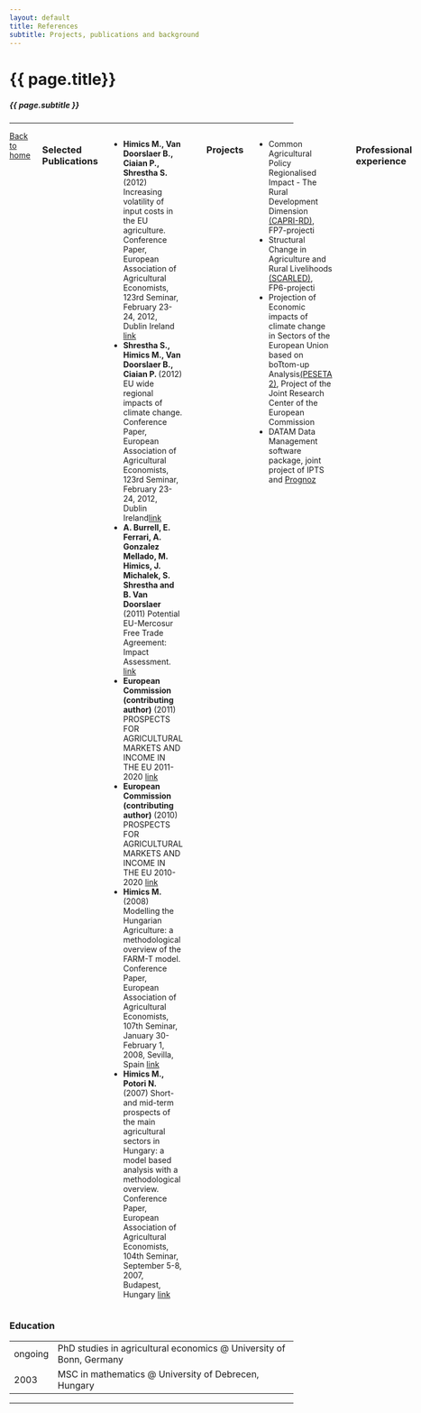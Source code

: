 ```yaml
---
layout: default
title: References
subtitle: Projects, publications and background
---
```




<h1 class="remove-bottom" style="margin-top: 40px">{{ page.title}}</h1>
<h5>{{ page.subtitle }}</h5>

<hr />

<div class="sixteen columns">
 <a href="http://trialsolution.github.com">Back to home</a> 


<h3>Selected Publications</h3>

<ul>
<li> <strong> Himics M., Van Doorslaer B., Ciaian P., Shrestha S.</strong> (2012) Increasing volatility of input costs in the EU agriculture. Conference Paper, European Association of Agricultural Economists, 123rd Seminar, February 23-24, 2012, Dublin Ireland <a href="http://purl.umn.edu/122531" target="_blank">link</a></li>
	
<li> <strong> Shrestha S., Himics M., Van Doorslaer B., Ciaian P. </strong> (2012) EU wide regional impacts of climate change. Conference Paper, European Association of Agricultural Economists, 123rd Seminar, February 23-24, 2012, Dublin Ireland<a href="http://purl.umn.edu/122546" target="_blank">link</a></li>


<li> <strong> A. Burrell, E. Ferrari, A. Gonzalez Mellado, M. Himics, J. Michalek, S. Shrestha and B. Van Doorslaer </strong> (2011) Potential EU-Mercosur Free Trade Agreement: Impact Assessment. <a href="http://ipts.jrc.ec.europa.eu/publications/pub.cfm?id=4819" target="_blank">link</a></li>

<li> <strong> European Commission (contributing author)</strong> (2011) PROSPECTS FOR AGRICULTURAL MARKETS AND INCOME IN THE EU 2011-2020 <a href="http://ec.europa.eu/agriculture/publi/caprep/prospects2011/fullrep_en.pdf" target="_blank">link</a></li>

<li> <strong> European Commission (contributing author)</strong> (2010) PROSPECTS FOR AGRICULTURAL MARKETS AND INCOME IN THE EU 2010-2020 <a href="http://ec.europa.eu/agriculture/publi/caprep/prospects2010/fullrep_en.pdf" target="_blank">link</a></li>

<li> <strong> Himics M. </strong> (2008) Modelling the Hungarian Agriculture: a methodological overview of the FARM-T model. Conference Paper, European Association of Agricultural Economists, 107th Seminar, January 30-February 1, 2008, Sevilla, Spain <a href="http://purl.umn.edu/6697" target="_blank">link</a></li>

<li> <strong> Himics M., Potori N. </strong> (2007) Short- and mid-term prospects of the main agricultural sectors in Hungary: a model based analysis with a methodological overview. Conference Paper, European Association of Agricultural Economists, 104th Seminar, September 5-8, 2007, Budapest, Hungary <a href="http://purl.umn.edu/7844" target="_blank">link</a></li>

</ul>


 <hr/>





<h3>Projects</h3>

<ul>
<li> Common Agricultural Policy Regionalised Impact - The Rural Development Dimension <a href="http://www.ilr.uni-bonn.de/agpo/rsrch/capri-rd/caprird_e.htm" target="_blank">(CAPRI-RD)</a>, FP7-projecti </li>
<li> Structural Change in Agriculture and Rural Livelihoods <a href="http://scarled.eu/" target="_blank">(SCARLED)</a>, FP6-projecti </li>
<li> Projection of Economic impacts of climate change in Sectors of the European Union based on boTtom-up Analysis<a href="http://139.191.1.75/peseta/" target="_blank">(PESETA 2)</a>, Project of the Joint Research Center of the European Commission </li>
<li> DATAM Data Management software package, joint project of IPTS and <a href="http://www.prognoz.com/en/index.phptarget="_blank">Prognoz</a> </li>

</ul>

<hr/>
   


<h3>Professional experience</h3>

  <TABLE> 
      <TR ALIGN=LEFT><TD>08/2012-       </TD><TD>Research fellow / PhD student at the Institute for Food and Resource Economics <a href="http://www.ilr.uni-bonn.de/agpo/agpo_e.htm" target="_blank">(ILR)</a> @ University of Bonn, Germany</TD></TR>
	  <TR ALIGN=LEFT><TD>08/2009-07/2012</TD><TD>Postdoc. Researcher at the Institute for Prospective Technological Studies <a href="http://agrilife.jrc.ec.europa.eu/agritrade.html" target="_blank">(IPTS)</a> in Seville, Spain</TD></TR>
      <TR ALIGN=LEFT><TD>09/2003-07/2009</TD><TD>Junior Researcher and then Research Fellow at the Research Institute for Agricultural Economics <a href="http://www.aki.gov.hu" target="_blank">(AKI)</a> in Budapest, Hungary</TD></TR> 
   </TABLE>

<hr/>
</div>



<h3>Education</h3>

  <TABLE>
      <TR ALIGN=LEFT><TD>ongoing        </TD><TD>PhD studies in agricultural economics @ University of Bonn, Germany</TD></TR>
	  <TR ALIGN=LEFT><TD>2003           </TD><TD>MSC in mathematics @ University of Debrecen, Hungary</TD></TR>       
   </TABLE>

 <hr/>

</div>

